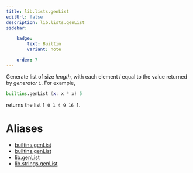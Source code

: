 ```yaml
---
title: lib.lists.genList
editUrl: false
description: lib.lists.genList
sidebar:

    badge:
        text: Builtin
        variant: note

    order: 7
---
```


Generate list of size *length*, with each element *i* equal to the
value returned by *generator* `i`. For example,

```nix
builtins.genList (x: x * x) 5
```

returns the list `[ 0 1 4 9 16 ]`.


# Aliases

- [builtins.genList](/nix-doc-comments/reference/builtins/builtins-genlist)
- [builtins.genList](/nix-doc-comments/reference/builtins/builtins-genlist)
- [lib.genList](/nix-doc-comments/reference/lib/lib-genlist)
- [lib.strings.genList](/nix-doc-comments/reference/lib/strings/lib-strings-genlist)


